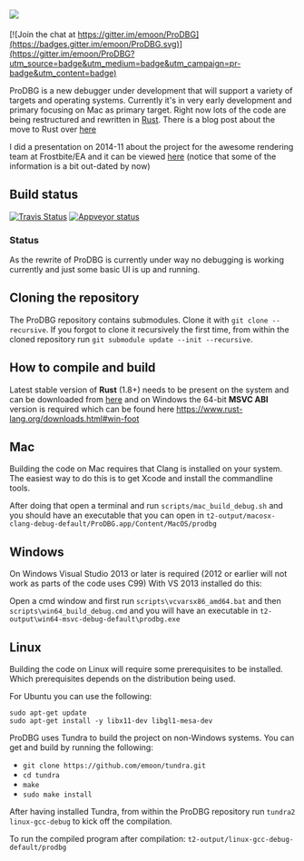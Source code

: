 ![](https://dl.dropboxusercontent.com/u/5205843/prodbg_logo.png)
======

[![Join the chat at https://gitter.im/emoon/ProDBG](https://badges.gitter.im/emoon/ProDBG.svg)](https://gitter.im/emoon/ProDBG?utm_source=badge&utm_medium=badge&utm_campaign=pr-badge&utm_content=badge)

ProDBG is a new debugger under development that will support a variety of targets and operating systems. Currently it's in very early development and primary focusing on Mac as primary target.
Right now lots of the code are being restructured and rewritten in [Rust](https://www.rust-lang.org). There is a blog post about the move to Rust over [here](http://prodbg.com/ProDBG-switches-to-Rust)

I did a presentation on 2014-11 about the project for the awesome rendering team at Frostbite/EA and it can be viewed [here](https://dl.dropboxusercontent.com/u/5205843/ProDBG-Presentation.pdf) (notice that some of the information is a bit out-dated by now)

## Build status

[![Travis Status](https://travis-ci.org/emoon/ProDBG.svg?branch=master)](https://travis-ci.org/emoon/ProDBG)
[![Appveyor status](https://ci.appveyor.com/api/projects/status/ne1jeu7t8aba5nok?svg=true)](https://ci.appveyor.com/project/emoon/prodbg)

### Status

As the rewrite of ProDBG is currently under way no debugging is working currently and just some basic UI is up and running.

## Cloning the repository

The ProDBG repository contains submodules. Clone it with `git clone --recursive`. If you forgot to clone it recursively the first time, from within the cloned repository run `git submodule update --init --recursive`.

## How to compile and build

Latest stable version of **Rust** (1.8+) needs to be present on the system and can be downloaded from [here](https://www.rust-lang.org/downloads.html) and on Windows the 64-bit **MSVC ABI** version is required which can be found here https://www.rust-lang.org/downloads.html#win-foot

## Mac

Building the code on Mac requires that Clang is installed on your system. The easiest way to do this is to get Xcode and install the commandline tools.

After doing that open a terminal and run `scripts/mac_build_debug.sh` and you should have an executable that you can open in `t2-output/macosx-clang-debug-default/ProDBG.app/Content/MacOS/prodbg`

## Windows

On Windows Visual Studio 2013 or later is required (2012 or earlier will not work as parts of the code uses C99) With VS 2013 installed do this:

Open a cmd window and first run `scripts\vcvarsx86_amd64.bat` and then `scripts\win64_build_debug.cmd` and you will have an executable in `t2-output\win64-msvc-debug-default\prodbg.exe`

## Linux

Building the code on Linux will require some prerequisites to be installed. Which prerequisites depends on the distribution being used.

For Ubuntu you can use the following:
```
sudo apt-get update
sudo apt-get install -y libx11-dev libgl1-mesa-dev
```

ProDBG uses Tundra to build the project on non-Windows systems. You can get and build by running the following:
* `git clone https://github.com/emoon/tundra.git`
* `cd tundra`
* `make`
* `sudo make install`

After having installed Tundra, from within the ProDBG repository run `tundra2 linux-gcc-debug` to kick off the compilation.

To run the compiled program after compilation: `t2-output/linux-gcc-debug-default/prodbg`

